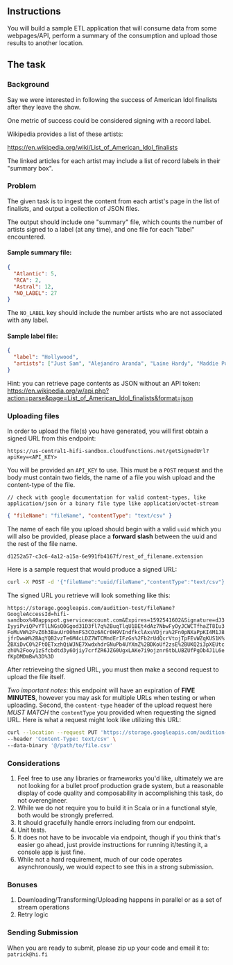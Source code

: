 ## Instructions

You will build a sample ETL application that will consume data from some webpages/API, perform a summary of the consumption and upload those results to another location.

## The task

### Background

Say we were interested in following the success of American Idol finalists after they leave the show.

One metric of success could be considered signing with a record label.

Wikipedia provides a list of these artists:

https://en.wikipedia.org/wiki/List_of_American_Idol_finalists

The linked articles for each artist may include a list of record labels in their "summary box".

### Problem

The given task is to ingest the content from each artist's page in the list of finalists, and output a collection of JSON files.

The output should include one "summary" file, which counts the number of artists signed to a label (at any time), and one file for each "label" encountered.

#### Sample summary file:

```json
{
  "Atlantic": 5,
  "RCA": 2,
  "Astral": 12,
  "NO_LABEL": 27
}
```

The `NO_LABEL` key should include the number artists who are not associated with any label.

#### Sample label file:

```json
{
  "label": "Hollywood",
  "artists": ["Just Sam", "Alejandro Aranda", "Laine Hardy", "Maddie Poppe"]
}
```

Hint: you can retrieve page contents as JSON without an API token: https://en.wikipedia.org/w/api.php?action=parse&page=List_of_American_Idol_finalists&format=json

### Uploading files

In order to upload the file(s) you have generated, you will first obtain a signed URL from this endpoint:

`https://us-central1-hifi-sandbox.cloudfunctions.net/getSignedUrl?apiKey=<API_KEY>`

You will be provided an `API_KEY` to use. This must be a `POST` request and the body must contain two fields, the name of a file you wish upload and the content-type of the file.

`// check with google documentation for valid content-types, like application/json or a binary file type like application/octet-stream`

```json
{ "fileName": "fileName", "contentType": "text/csv" }
```

The name of each file you upload should begin with a valid `uuid` which you will also be provided, please place a **forward slash** between the uuid and the rest of the file name.

`d1252a57-c3c6-4a12-a15a-6e991fb4167f/rest_of_filename.extension`

Here is a sample request that would produce a signed URL:

```bash
curl -X POST -d '{"fileName":"uuid/fileName","contentType":"text/csv"}' -H "Content-Type: application/json" "https://us-central1-hifi-sandbox.cloudfunctions.net/getSignedUrl?apiKey=<shhh...>"
```

The signed URL you retrieve will look something like this:

`https://storage.googleapis.com/audition-test/fileName?GoogleAccessId=hifi-sandbox%40appspot.gserviceaccount.com&Expires=1592541602&Signature=dJ3IyyiPviQPvYTlLNGsQ0Ggod31D3fl7q%2BuqTlqU1BEt4dAz7NbwFyOyJCWCTfhaZT8Iu3FoMuVW%2FvZ6h3BauUr00hmFS3COz6ACr0H9VIndfkclAxsVDjra%2Fn0pNXaPpKI4M1J8jfrDwwW%2BAqYQB2vzTe6M4cLDZ7WTCMndErIFzGs%2Fb2rUdQcrVtojTpFEvWZqKUS1K%2BXiDvC0%2FtOETxzhQiWJNE7XwdxhdrGNuPb4UYXmZ%2BDKoUf2zsE%2BUKQ2i3pXEUtczhU%2Fooy1zSfcbdtd3y6Ojiy7crfZR6JZG0UgxLAKe7i9ojznr6tbLUBZUfPgOb4J1L6efKpDMDmBw%3D%3D`

After retrieveing the signed URL, you must then make a second request to upload the file itself.

_Two important notes_: this endpoint will have an expiration of **FIVE MINUTES**, however you may ask for multiple URLs when testing or when uploading. Second, the `content-type` header of the upload request here _MUST MATCH_ the `contentType` you provided when requesting the signed URL. Here is what a request might look like utilizing this URL:

```bash
curl --location --request PUT 'https://storage.googleapis.com/audition-dev/1ae8c7b9-7fd4-4aca-a7b4-81c8a23f003a__file_one.csv?GoogleAccessId=hifi-sandbox%40appspot.gserviceaccount.com&Expires=1592575413&Signature=aWF6dWdnSMh84mwRWB0vxgFKE4AqTmGZSW0rLJDvPrWV4vWjmP%2BsLesuU3R2HOsDAmxR0b0hNHODBpogUGr18fG5CZp5IGb6GHpLFGkopvcDpqh0qiOMT9jB%2BA3q%2B6G63Z5T6cC%2F3x%2Fegi6PnLr6yO5d7wkLmaSFjrTyqKao0kuKelobAw5ZyDqwACG1CR4hsERGYQd%2Boxw8Iesya77G7NXTki5B3NgZjlUx9UEomrcHlrS0xwFgm79gRmb8c60V7IMR3ZUNxuQNUprSUcCkeEglaBqbRebGnIwE6irVe51VR%2FzesYdYu4BKuhNnMt8Tq1AKCMJesDvvzAcfRMyrZQ%3D%3D' \
--header 'Content-Type: text/csv' \
--data-binary '@/path/to/file.csv'
```

### Considerations

1. Feel free to use any libraries or frameworks you'd like, ultimately we are not looking for a bullet proof production grade system, but a reasonable display of code quality and composability in accomplishing this task, do not overengineer.
2. While we do not require you to build it in Scala or in a functional style, both would be strongly preferred.
3. It should gracefully handle errors including from our endpoint.
4. Unit tests.
5. It does not have to be invocable via endpoint, though if you think that's easier go ahead, just provide instructions for running it/testing it, a console app is just fine.
6. While not a hard requirement, much of our code operates asynchronously, we would expect to see this in a strong submission.

### Bonuses

1. Downloading/Transforming/Uploading happens in parallel or as a set of stream operations
2. Retry logic

### Sending Submission

When you are ready to submit, please zip up your code and email it to: `patrick@hi.fi`

